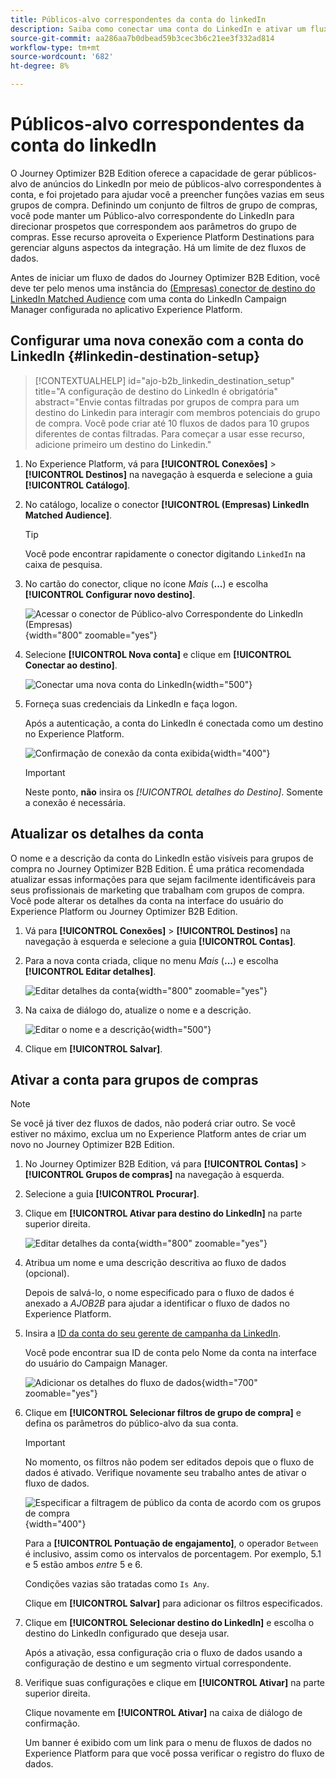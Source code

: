 ```yaml
---
title: Públicos-alvo correspondentes da conta do linkedIn
description: Saiba como conectar uma conta do LinkedIn e ativar um fluxo de dados para grupos de compra.
source-git-commit: aa286aa7b0dbead59b3cec3b6c21ee3f332ad814
workflow-type: tm+mt
source-wordcount: '682'
ht-degree: 8%

---
```


# Públicos-alvo correspondentes da conta do linkedIn

O Journey Optimizer B2B Edition oferece a capacidade de gerar públicos-alvo de anúncios do LinkedIn por meio de públicos-alvo correspondentes à conta, e foi projetado para ajudar você a preencher funções vazias em seus grupos de compra. Definindo um conjunto de filtros de grupo de compras, você pode manter um Público-alvo correspondente do LinkedIn para direcionar prospetos que correspondem aos parâmetros do grupo de compras. Esse recurso aproveita o Experience Platform Destinations para gerenciar alguns aspectos da integração. Há um limite de dez fluxos de dados.

Antes de iniciar um fluxo de dados do Journey Optimizer B2B Edition, você deve ter pelo menos uma instância do [(Empresas) conector de destino do LinkedIn Matched Audience](https://experienceleague.adobe.com/en/docs/experience-platform/destinations/catalog/social/linkedin#connect) com uma conta do LinkedIn Campaign Manager configurada no aplicativo Experience Platform.

## Configurar uma nova conexão com a conta do LinkedIn {#linkedin-destination-setup}

>[!CONTEXTUALHELP]
>id="ajo-b2b_linkedin_destination_setup"
>title="A configuração de destino do LinkedIn é obrigatória"
>abstract="Envie contas filtradas por grupos de compra para um destino do Linkedin para interagir com membros potenciais do grupo de compra. Você pode criar até 10 fluxos de dados para 10 grupos diferentes de contas filtradas. Para começar a usar esse recurso, adicione primeiro um destino do Linkedin."

1. No Experience Platform, vá para **[!UICONTROL Conexões]** > **[!UICONTROL Destinos]** na navegação à esquerda e selecione a guia **[!UICONTROL Catálogo]**.

1. No catálogo, localize o conector **[!UICONTROL (Empresas) LinkedIn Matched Audience]**.

   >[!TIP]
   >
   >Você pode encontrar rapidamente o conector digitando `LinkedIn` na caixa de pesquisa.

1. No cartão do conector, clique no ícone _Mais_ (**...**) e escolha **[!UICONTROL Configurar novo destino]**.

   ![Acessar o conector de Público-alvo Correspondente do LinkedIn (Empresas)](./assets/aep-destinations-catalog-linkedin.png){width="800" zoomable="yes"}

1. Selecione **[!UICONTROL Nova conta]** e clique em **[!UICONTROL Conectar ao destino]**.

   ![Conectar uma nova conta do LinkedIn](./assets/aep-destinations-catalog-linkedin-new-account.png){width="500"}

1. Forneça suas credenciais da LinkedIn e faça logon.

   Após a autenticação, a conta do LinkedIn é conectada como um destino no Experience Platform.

   ![Confirmação de conexão da conta exibida](./assets/aep-destinations-catalog-linkedin-connected.png){width="400"}

   >[!IMPORTANT]
   >
   >Neste ponto, **não** insira os _[!UICONTROL detalhes do Destino]_. Somente a conexão é necessária.

## Atualizar os detalhes da conta

O nome e a descrição da conta do LinkedIn estão visíveis para grupos de compra no Journey Optimizer B2B Edition. É uma prática recomendada atualizar essas informações para que sejam facilmente identificáveis para seus profissionais de marketing que trabalham com grupos de compra. Você pode alterar os detalhes da conta na interface do usuário do Experience Platform ou Journey Optimizer B2B Edition.

1. Vá para **[!UICONTROL Conexões]** > **[!UICONTROL Destinos]** na navegação à esquerda e selecione a guia **[!UICONTROL Contas]**.

1. Para a nova conta criada, clique no menu _Mais_ (**...**) e escolha **[!UICONTROL Editar detalhes]**.

   ![Editar detalhes da conta](./assets/aep-destinations-accounts-edit-details.png){width="800" zoomable="yes"}

1. Na caixa de diálogo do, atualize o nome e a descrição.

   ![Editar o nome e a descrição](./assets/destinations-linkedin-account-edit-details-dialog.png){width="500"}

1. Clique em **[!UICONTROL Salvar]**.

## Ativar a conta para grupos de compras

>[!NOTE]
>
>Se você já tiver dez fluxos de dados, não poderá criar outro. Se você estiver no máximo, exclua um no Experience Platform antes de criar um novo no Journey Optimizer B2B Edition.

1. No Journey Optimizer B2B Edition, vá para **[!UICONTROL Contas]** > **[!UICONTROL Grupos de compras]** na navegação à esquerda.

1. Selecione a guia **[!UICONTROL Procurar]**.

1. Clique em **[!UICONTROL Ativar para destino do LinkedIn]** na parte superior direita.

   ![Editar detalhes da conta](./assets/activate-linkedin-destination.png){width="800" zoomable="yes"}

1. Atribua um nome e uma descrição descritiva ao fluxo de dados (opcional).

   Depois de salvá-lo, o nome especificado para o fluxo de dados é anexado a _AJOB2B_ para ajudar a identificar o fluxo de dados no Experience Platform.

1. Insira a [ID da conta do seu gerente de campanha da LinkedIn](https://www.linkedin.com/help/lms/answer/a424270).

   Você pode encontrar sua ID de conta pelo Nome da conta na interface do usuário do Campaign Manager.

   ![Adicionar os detalhes do fluxo de dados](./assets/destinations-linkedin-activate-details.png){width="700" zoomable="yes"}

1. Clique em **[!UICONTROL Selecionar filtros de grupo de compra]** e defina os parâmetros do público-alvo da sua conta.

   >[!IMPORTANT]
   >
   >No momento, os filtros não podem ser editados depois que o fluxo de dados é ativado. Verifique novamente seu trabalho antes de ativar o fluxo de dados.

   ![Especificar a filtragem de público da conta de acordo com os grupos de compra](./assets/destinations-linkedin-activate-buying-group-filters.png){width="400"}

   Para a **[!UICONTROL Pontuação de engajamento]**, o operador `Between` é inclusivo, assim como os intervalos de porcentagem. Por exemplo, 5.1 e 5 estão ambos _entre_ 5 e 6.

   Condições vazias são tratadas como `Is Any`.

   Clique em **[!UICONTROL Salvar]** para adicionar os filtros especificados.

1. Clique em **[!UICONTROL Selecionar destino do LinkedIn]** e escolha o destino do LinkedIn configurado que deseja usar.

   Após a ativação, essa configuração cria o fluxo de dados usando a configuração de destino e um segmento virtual correspondente.

1. Verifique suas configurações e clique em **[!UICONTROL Ativar]** na parte superior direita.

   Clique novamente em **[!UICONTROL Ativar]** na caixa de diálogo de confirmação.

   Um banner é exibido com um link para o menu de fluxos de dados no Experience Platform para que você possa verificar o registro do fluxo de dados.

